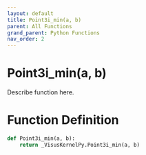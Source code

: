 ```yaml
---
layout: default
title: Point3i_min(a, b)
parent: All Functions
grand_parent: Python Functions
nav_order: 2
---
```


# Point3i_min(a, b)

Describe function here.

# Function Definition

```python
def Point3i_min(a, b):
    return _VisusKernelPy.Point3i_min(a, b)
```